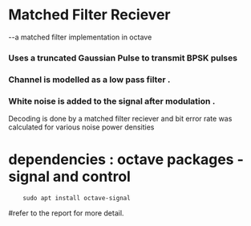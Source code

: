 # Matched Filter Reciever 
--a matched filter implementation in octave

### Uses a truncated Gaussian Pulse to transmit BPSK pulses
### Channel is modelled as a low pass filter . 
### White noise is added to the signal after modulation . 


Decoding is done by a matched filter reciever and bit error rate was calculated for various 
noise power densities 

# dependencies : octave packages - signal and control 

        
        
        sudo apt install octave-signal 
        
        
#refer to the report for more detail. 
